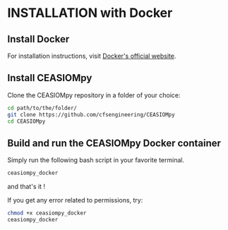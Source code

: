 # INSTALLATION with Docker

## Install Docker

For installation instructions, visit [Docker's official website](https://docs.docker.com/get-started/get-docker/).

## Install CEASIOMpy 

Clone the CEASIOMpy repository in a folder of your choice:

```bash
cd path/to/the/folder/
git clone https://github.com/cfsengineering/CEASIOMpy
cd CEASIOMpy
```

## Build and run the CEASIOMpy Docker container

Simply run the following bash script in your favorite terminal.

```bash
ceasiompy_docker
```

and that's it !

If you get any error related to permissions, try:

```bash
chmod +x ceasiompy_docker
ceasiompy_docker
```
